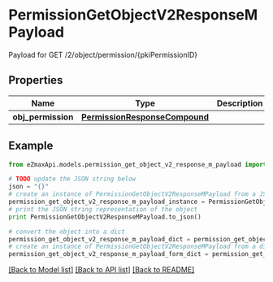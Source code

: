 # PermissionGetObjectV2ResponseMPayload

Payload for GET /2/object/permission/{pkiPermissionID}

## Properties

Name | Type | Description | Notes
------------ | ------------- | ------------- | -------------
**obj_permission** | [**PermissionResponseCompound**](PermissionResponseCompound.md) |  | 

## Example

```python
from eZmaxApi.models.permission_get_object_v2_response_m_payload import PermissionGetObjectV2ResponseMPayload

# TODO update the JSON string below
json = "{}"
# create an instance of PermissionGetObjectV2ResponseMPayload from a JSON string
permission_get_object_v2_response_m_payload_instance = PermissionGetObjectV2ResponseMPayload.from_json(json)
# print the JSON string representation of the object
print PermissionGetObjectV2ResponseMPayload.to_json()

# convert the object into a dict
permission_get_object_v2_response_m_payload_dict = permission_get_object_v2_response_m_payload_instance.to_dict()
# create an instance of PermissionGetObjectV2ResponseMPayload from a dict
permission_get_object_v2_response_m_payload_form_dict = permission_get_object_v2_response_m_payload.from_dict(permission_get_object_v2_response_m_payload_dict)
```
[[Back to Model list]](../README.md#documentation-for-models) [[Back to API list]](../README.md#documentation-for-api-endpoints) [[Back to README]](../README.md)


